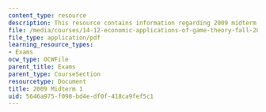 ```yaml
---
content_type: resource
description: This resource contains information regarding 2009 midterm 1.
file: /media/courses/14-12-economic-applications-of-game-theory-fall-2012/5646a975f098bd4edf0f418ca9fef5c1_MIT14_12F12_midterm1_2009.pdf
file_type: application/pdf
learning_resource_types:
- Exams
ocw_type: OCWFile
parent_title: Exams
parent_type: CourseSection
resourcetype: Document
title: 2009 Midterm 1
uid: 5646a975-f098-bd4e-df0f-418ca9fef5c1
---
```

